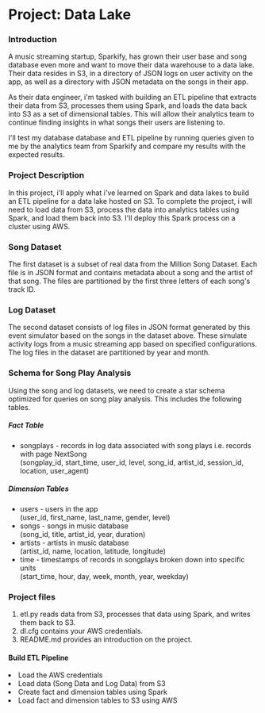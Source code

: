 <h1>Project: Data Lake</h1>

<h3>Introduction</h3>
A music streaming startup, Sparkify, has grown their user base and song database even more and want to move their data warehouse to a data lake. Their data resides in S3, in a directory of JSON logs on user activity on the app, as well as a directory with JSON metadata on the songs in their app.

As their data engineer, i'm tasked with building an ETL pipeline that extracts their data from S3, processes them using Spark, and loads the data back into S3 as a set of dimensional tables. This will allow their analytics team to continue finding insights in what songs their users are listening to.

I'll test my database database and ETL pipeline by running queries given to me by the analytics team from Sparkify and compare my results with the expected results.

<h3>Project Description</h3>
In this project, i'll apply what i've learned on Spark and data lakes to build an ETL pipeline for a data lake hosted on S3. To complete the project, i will need to load data from S3, process the data into analytics tables using Spark, and load them back into S3. I'll deploy this Spark process on a cluster using AWS.


<h3>Song Dataset</h3>
The first dataset is a subset of real data from the Million Song Dataset. Each file is in JSON format and contains metadata about a song and the artist of that song. The files are partitioned by the first three letters of each song's track ID. 

<h3>Log Dataset</h3>
The second dataset consists of log files in JSON format generated by this event simulator based on the songs in the dataset above. These simulate activity logs from a music streaming app based on specified configurations.
The log files in the dataset are partitioned by year and month. 

<h3>Schema for Song Play Analysis</h3>
Using the song and log datasets, we need to create a star schema optimized for queries on song play analysis. This includes the following tables.
<h5>Fact Table</h5>
<ul>
  <li>songplays - records in log data associated with song plays i.e. records with page NextSong <br>
    (songplay_id, start_time, user_id, level, song_id, artist_id, session_id, location, user_agent)
    </li>
</ul>
 
<h5>Dimension Tables</h5>

<ul>
  <li>users - users in the app<br>
    (user_id, first_name, last_name, gender, level)
    </li>
  <li>songs - songs in music database <br>
    (song_id, title, artist_id, year, duration)
    </li>
  <li>artists - artists in music database <br>
    (artist_id, name, location, latitude, longitude)
    </li>
  <li>time - timestamps of records in songplays broken down into specific units <br>
    (start_time, hour, day, week, month, year, weekday)
    </li>
</ul> 


<h3>Project files</h3>
<ol>
  <li>etl.py reads data from S3, processes that data using Spark, and writes them back to S3.</li>
     <li>dl.cfg contains your AWS credentials.</li>
    <li>README.md provides an introduction on the project.</li>
</ol> 

<h4>Build ETL Pipeline</h4>
<li>Load the AWS credentials</li>
<li>Load data (Song Data and Log Data) from S3</li>
<li>Create fact and dimension tables using Spark</li>
<li>Load fact and dimension tables to S3 using AWS </li>